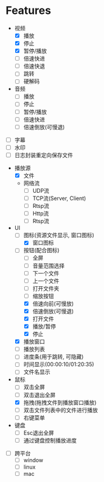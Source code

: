 # Features

- 视频
  - [x] 播放
  - [x] 停止
  - [x] 暂停/播放
  - [ ] 倍速快进
  - [ ] 倍速快退
  - [ ] 跳转
  - [ ] 硬解码
- 音频
  - [ ] 播放
  - [ ] 停止
  - [ ] 暂停/播放
  - [ ] 倍速快进
  - [ ] 倍速倒放(可慢退)
- [ ] 字幕
- [ ] 水印
- [ ] 日志封装重定向保存文件
- 播放源
  - [x] 文件
  - 网络流
    - [ ] UDP流
    - [ ] TCP流(Server, Client)
    - [ ] Rtsp流
    - [ ] Http流
    - [ ] Rtsp流
- UI
  - [ ] 图标(资源文件显示, 窗口图标)
    - [x] 窗口图标
  - [ ] 按钮(配合图标)
    - [ ] 全屏
    - [ ] 音量范围选择
    - [ ] 下一个文件
    - [ ] 上一个文件
    - [ ] 打开文件夹
    - [ ] 缩放按钮
    - [x] 倍速向前(可慢放)
    - [x] 倍速倒放(可慢退)
    - [x] 打开文件
    - [x] 播放/暂停
    - [x] 停止
  - [x] 播放窗口
  - [ ] 播放列表
  - [ ] 进度条(用于跳转, 可隐藏)
  - [ ] 时间显示(00:00:10/01:20:35)
  - [ ] 文件名显示
- 鼠标
  - [ ] 双击全屏
  - [ ] 双击退出全屏
  - [x] 拖拽(拖拽文件到播放窗口播放)
  - [ ] 双击文件列表中的文件进行播放
  - [ ] 右键菜单
- 键盘
  - [ ] Esc退出全屏
  - [ ] 通过键盘控制播放进度
- [ ] 跨平台
  - [ ] window
  - [ ] linux
  - [ ] mac